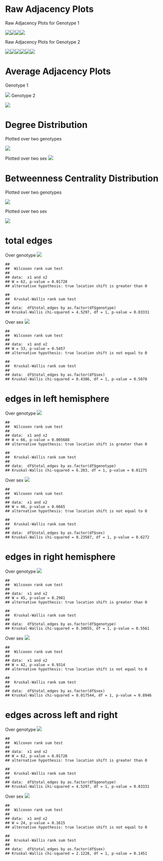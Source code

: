 Raw Adjacency Plots
===================

Raw Adjacency Plots for Genotype 1

![](FigsEDA/unnamed-chunk-2-1.png)![](FigsEDA/unnamed-chunk-2-2.png)![](FigsEDA/unnamed-chunk-2-3.png)![](FigsEDA/unnamed-chunk-2-4.png)

Raw Adjacency Plots for Genotype 2

![](FigsEDA/unnamed-chunk-3-1.png)![](FigsEDA/unnamed-chunk-3-2.png)![](FigsEDA/unnamed-chunk-3-3.png)![](FigsEDA/unnamed-chunk-3-4.png)![](FigsEDA/unnamed-chunk-3-5.png)![](FigsEDA/unnamed-chunk-3-6.png)

Average Adjacency Plots
=======================

Genotype 1

![](FigsEDA/unnamed-chunk-4-1.png) Genotype 2

![](FigsEDA/unnamed-chunk-5-1.png)

Degree Distribution
===================

Plotted over two genotypes

![](FigsEDA/unnamed-chunk-6-1.png)

Plotted over two sex ![](FigsEDA/unnamed-chunk-7-1.png)

Betweenness Centrality Distribution
===================================

Plotted over two genotypes

![](FigsEDA/unnamed-chunk-8-1.png)

Plotted over two sex

![](FigsEDA/unnamed-chunk-9-1.png)

<!-- Genotype1 -->
<!-- ```{r} -->
<!-- par(mfrow=c(1,2)) -->
<!-- for(i in geno1){ -->
<!--     img = as.matrix(LRSumList[[i]]) -->
<!--     image.plot(img,main=i, zlim=c(0,7000)) -->
<!-- } -->
<!-- ``` -->
<!-- Genotype2 -->
<!-- ```{r} -->
<!-- par(mfrow=c(1,2)) -->
<!-- for(i in geno2){ -->
<!--     img = as.matrix(LRSumList[[i]]) -->
<!--     image.plot(img,main=i, zlim=c(0,7000)) -->
<!-- } -->
<!-- ``` -->
<!-- Average -->
<!-- Genotype 1 -->
<!-- ```{r} -->
<!-- Asum = matrix(0, 2,2) -->
<!-- for(i in geno1){ -->
<!--     Asum = Asum + as.matrix(LRSumList[[i]]) -->
<!-- } -->
<!-- avgGeno1 = Asum/length(geno1) -->
<!-- image.plot(avgGeno1, zlim=c(0,7000)) -->
<!-- ``` -->
<!-- Genotype 2 -->
<!-- ```{r} -->
<!-- Asum = matrix(0, 2,2) -->
<!-- for(i in geno2){ -->
<!--     Asum = Asum + as.matrix(LRSumList[[i]]) -->
<!-- } -->
<!-- avgGeno2 = Asum/length(geno2) -->
<!-- image.plot(avgGeno2, zlim=c(0,7000)) -->
<!-- ``` -->
total edges
===========

Over genotype ![](FigsEDA/unnamed-chunk-14-1.png)

    ## 
    ##  Wilcoxon rank sum test
    ## 
    ## data:  x1 and x2
    ## W = 62, p-value = 0.01728
    ## alternative hypothesis: true location shift is greater than 0

    ## 
    ##  Kruskal-Wallis rank sum test
    ## 
    ## data:  df$total_edges by as.factor(df$genotype)
    ## Kruskal-Wallis chi-squared = 4.5297, df = 1, p-value = 0.03331

Over sex ![](FigsEDA/unnamed-chunk-15-1.png)

    ## 
    ##  Wilcoxon rank sum test
    ## 
    ## data:  x1 and x2
    ## W = 33, p-value = 0.5457
    ## alternative hypothesis: true location shift is not equal to 0

    ## 
    ##  Kruskal-Wallis rank sum test
    ## 
    ## data:  df$total_edges by as.factor(df$sex)
    ## Kruskal-Wallis chi-squared = 0.4386, df = 1, p-value = 0.5078

edges in left hemisphere
========================

Over genotype ![](FigsEDA/unnamed-chunk-17-1.png)

    ## 
    ##  Wilcoxon rank sum test
    ## 
    ## data:  x1 and x2
    ## W = 66, p-value = 0.005688
    ## alternative hypothesis: true location shift is greater than 0

    ## 
    ##  Kruskal-Wallis rank sum test
    ## 
    ## data:  df$total_edges by as.factor(df$genotype)
    ## Kruskal-Wallis chi-squared = 6.203, df = 1, p-value = 0.01275

Over sex ![](FigsEDA/unnamed-chunk-18-1.png)

    ## 
    ##  Wilcoxon rank sum test
    ## 
    ## data:  x1 and x2
    ## W = 46, p-value = 0.6665
    ## alternative hypothesis: true location shift is not equal to 0

    ## 
    ##  Kruskal-Wallis rank sum test
    ## 
    ## data:  df$total_edges by as.factor(df$sex)
    ## Kruskal-Wallis chi-squared = 0.23587, df = 1, p-value = 0.6272

edges in right hemisphere
=========================

Over genotype ![](FigsEDA/unnamed-chunk-21-1.png)

    ## 
    ##  Wilcoxon rank sum test
    ## 
    ## data:  x1 and x2
    ## W = 45, p-value = 0.2981
    ## alternative hypothesis: true location shift is greater than 0

    ## 
    ##  Kruskal-Wallis rank sum test
    ## 
    ## data:  df$total_edges by as.factor(df$genotype)
    ## Kruskal-Wallis chi-squared = 0.34655, df = 1, p-value = 0.5561

Over sex ![](FigsEDA/unnamed-chunk-22-1.png)

    ## 
    ##  Wilcoxon rank sum test
    ## 
    ## data:  x1 and x2
    ## W = 42, p-value = 0.9314
    ## alternative hypothesis: true location shift is not equal to 0

    ## 
    ##  Kruskal-Wallis rank sum test
    ## 
    ## data:  df$total_edges by as.factor(df$sex)
    ## Kruskal-Wallis chi-squared = 0.017544, df = 1, p-value = 0.8946

edges across left and right
===========================

Over genotype ![](FigsEDA/unnamed-chunk-25-1.png)

    ## 
    ##  Wilcoxon rank sum test
    ## 
    ## data:  x1 and x2
    ## W = 62, p-value = 0.01728
    ## alternative hypothesis: true location shift is greater than 0

    ## 
    ##  Kruskal-Wallis rank sum test
    ## 
    ## data:  df$total_edges by as.factor(df$genotype)
    ## Kruskal-Wallis chi-squared = 4.5297, df = 1, p-value = 0.03331

Over sex ![](FigsEDA/unnamed-chunk-26-1.png)

    ## 
    ##  Wilcoxon rank sum test
    ## 
    ## data:  x1 and x2
    ## W = 24, p-value = 0.1615
    ## alternative hypothesis: true location shift is not equal to 0

    ## 
    ##  Kruskal-Wallis rank sum test
    ## 
    ## data:  df$total_edges by as.factor(df$sex)
    ## Kruskal-Wallis chi-squared = 2.1228, df = 1, p-value = 0.1451
